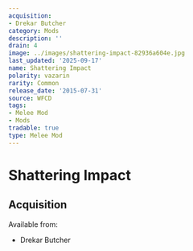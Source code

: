 ```yaml
---
acquisition:
- Drekar Butcher
category: Mods
description: ''
drain: 4
image: ../images/shattering-impact-82936a604e.jpg
last_updated: '2025-09-17'
name: Shattering Impact
polarity: vazarin
rarity: Common
release_date: '2015-07-31'
source: WFCD
tags:
- Melee Mod
- Mods
tradable: true
type: Melee Mod
---
```


# Shattering Impact

## Acquisition

Available from:
- Drekar Butcher

